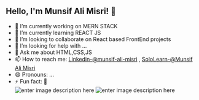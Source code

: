 ## Hello, I'm Munsif Ali Misri! 👋
- 🔭 I’m currently working on MERN STACK
- 🌱 I’m currently learning REACT JS
- 👯 I’m looking to collaborate on React based FrontEnd projects
- 🤔 I’m looking for help with ...
- 💬 Ask me about HTML,CSS,JS
- 📫 How to reach me: [Linkedin-@munsif-ali-misri](https://www.linkedin.com/in/munsif-ali-misri-8191261a8/) 
, [SoloLearn-@Munsif Ali Misri](https://www.sololearn.com/profile/6483992)
- 😄 Pronouns: ...
- ⚡ Fun fact: 🙂 <br/>
![enter image description here](https://github-readme-stats.vercel.app/api?username=munsif12&&show_icons=true&title_color=yellow&icon_color=bb2acf&text_color=black&bg_color=white)
![enter image description here](https://github-profile-trophy.vercel.app/?username=munsif12)

